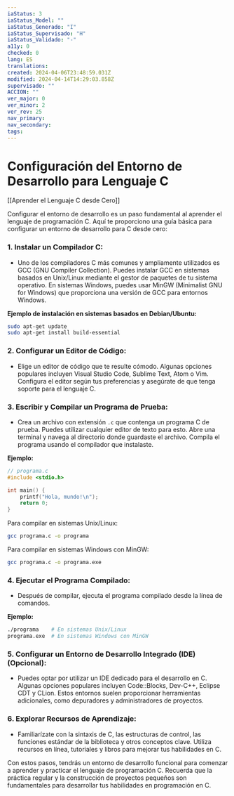 ```yaml
---
iaStatus: 3
iaStatus_Model: ""
iaStatus_Generado: "I"
iaStatus_Supervisado: "H"
iaStatus_Validado: "-"
a11y: 0
checked: 0
lang: ES
translations: 
created: 2024-04-06T23:48:59.031Z
modified: 2024-04-14T14:29:03.858Z
supervisado: ""
ACCION: ""
ver_major: 0
ver_minor: 2
ver_rev: 25
nav_primary: 
nav_secondary: 
tags:
---
```

# Configuración del Entorno de Desarrollo para Lenguaje C

[[Aprender el Lenguaje C desde Cero]]

Configurar el entorno de desarrollo es un paso fundamental al aprender el lenguaje de programación C. Aquí te proporciono una guía básica para configurar un entorno de desarrollo para C desde cero:

### 1. **Instalar un Compilador C:**
   - Uno de los compiladores C más comunes y ampliamente utilizados es GCC (GNU Compiler Collection). Puedes instalar GCC en sistemas basados en Unix/Linux mediante el gestor de paquetes de tu sistema operativo. En sistemas Windows, puedes usar MinGW (Minimalist GNU for Windows) que proporciona una versión de GCC para entornos Windows.

   **Ejemplo de instalación en sistemas basados en Debian/Ubuntu:**
   ```bash
   sudo apt-get update
   sudo apt-get install build-essential
   ```

### 2. **Configurar un Editor de Código:**
   - Elige un editor de código que te resulte cómodo. Algunas opciones populares incluyen Visual Studio Code, Sublime Text, Atom o Vim. Configura el editor según tus preferencias y asegúrate de que tenga soporte para el lenguaje C.

### 3. **Escribir y Compilar un Programa de Prueba:**
   - Crea un archivo con extensión `.c` que contenga un programa C de prueba. Puedes utilizar cualquier editor de texto para esto. Abre una terminal y navega al directorio donde guardaste el archivo. Compila el programa usando el compilador que instalaste.

   **Ejemplo:**
   ```c
   // programa.c
   #include <stdio.h>

   int main() {
       printf("Hola, mundo!\n");
       return 0;
   }
   ```

   Para compilar en sistemas Unix/Linux:
   ```bash
   gcc programa.c -o programa
   ```

   Para compilar en sistemas Windows con MinGW:
   ```bash
   gcc programa.c -o programa.exe
   ```

### 4. **Ejecutar el Programa Compilado:**
   - Después de compilar, ejecuta el programa compilado desde la línea de comandos.

   **Ejemplo:**
   ```bash
   ./programa    # En sistemas Unix/Linux
   programa.exe  # En sistemas Windows con MinGW
   ```

### 5. **Configurar un Entorno de Desarrollo Integrado (IDE) (Opcional):**
   - Puedes optar por utilizar un IDE dedicado para el desarrollo en C. Algunas opciones populares incluyen Code::Blocks, Dev-C++, Eclipse CDT y CLion. Estos entornos suelen proporcionar herramientas adicionales, como depuradores y administradores de proyectos.

### 6. **Explorar Recursos de Aprendizaje:**
   - Familiarízate con la sintaxis de C, las estructuras de control, las funciones estándar de la biblioteca y otros conceptos clave. Utiliza recursos en línea, tutoriales y libros para mejorar tus habilidades en C.

Con estos pasos, tendrás un entorno de desarrollo funcional para comenzar a aprender y practicar el lenguaje de programación C. Recuerda que la práctica regular y la construcción de proyectos pequeños son fundamentales para desarrollar tus habilidades en programación en C.